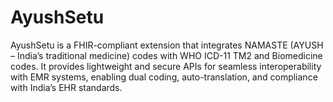 # AyushSetu
AyushSetu is a FHIR-compliant extension that integrates NAMASTE (AYUSH – India’s traditional medicine) codes with WHO ICD-11 TM2 and Biomedicine codes. It provides lightweight and secure APIs for seamless interoperability with EMR systems, enabling dual coding, auto-translation, and compliance with India’s EHR standards.
